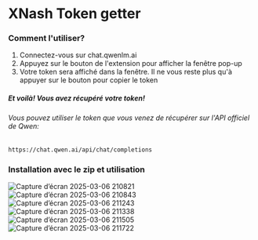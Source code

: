 # XNash Token getter

### Comment l'utiliser?
1. Connectez-vous sur chat.qwenlm.ai
2. Appuyez sur le bouton de l'extension pour afficher la fenêtre pop-up
3. Votre token sera affiché dans la fenêtre. Il ne vous reste plus qu'à appuyer sur le bouton pour copier le token

##### Et voilà! Vous avez récupéré votre token!

###### Vous pouvez utiliser le token que vous venez de récupérer sur l'API officiel de Qwen:
````
https://chat.qwen.ai/api/chat/completions
````

### Installation avec le zip et utilisation
![Capture d’écran 2025-03-06 210821](https://github.com/user-attachments/assets/ebef2111-d302-476b-b966-708250d8ad23)
![Capture d’écran 2025-03-06 210843](https://github.com/user-attachments/assets/bb1add7d-b9bc-44f8-b587-b9dfc96e3173)
![Capture d’écran 2025-03-06 211243](https://github.com/user-attachments/assets/e2b03233-263d-4e5b-82a0-c4f68b5bae23)
![Capture d’écran 2025-03-06 211338](https://github.com/user-attachments/assets/739cfcb5-35d1-4c98-a120-42bea7bae932)
![Capture d’écran 2025-03-06 211505](https://github.com/user-attachments/assets/55eaec9d-e9b8-4e62-94eb-67c7d69ead83)
![Capture d’écran 2025-03-06 211722](https://github.com/user-attachments/assets/d5bad0e4-5648-4fc7-95b8-dd9a4ac4c6b4)

